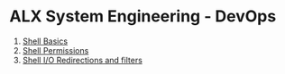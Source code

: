 # ALX System Engineering - DevOps

1. [Shell Basics](./0x00-shell_basics/README.md)
2. [Shell Permissions](./0x01-shell_permissions/README.md)
3. [Shell I/O Redirections and filters](./0x02-shell_redirections/README.md)
